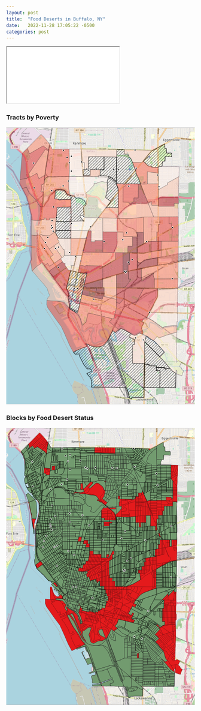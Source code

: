```yaml
---
layout: post
title:  "Food Deserts in Buffalo, NY"
date:   2022-11-28 17:05:22 -0500
categories: post
---
```



<iframe src="index.html" title="fooddesert"></iframe>

<!--
f
{% leaflet_map %}
    {}
{% endleaflet_map %}
f
{% leaflet_map {"zoom" : 13 } %}
    {% leaflet_marker {"latitude" : 34.296184,
                       "longitude" : -117.211329,
                       "popupContent": "Arrowhead Pinacles Trail"} %} 
    {% leaflet_geojson "/tech/jekyll-leaflet/assets/hike.geojson" %}
f
{% endleaflet_map %}
-->


### Tracts by Poverty
![Tracts_Poverty](/assets/Buffalo_Tracts.png/)

### Blocks by Food Desert Status
![Deserts](/assets/Buffalo_Deserts.png/)







